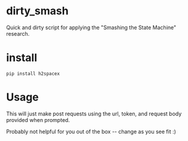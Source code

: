 # dirty_smash
Quick and dirty script for applying the "Smashing the State Machine" research.

# install
`pip install h2spacex`

# Usage 
This will just make post requests using the url, token, and request body provided when prompted. 

Probably not helpful for you out of the box -- change as you see fit :) 
